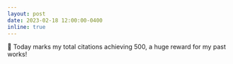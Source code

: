 ```yaml
---
layout: post
date: 2023-02-18 12:00:00-0400
inline: true
---
```


🚀 Today marks my total citations achieving 500, a huge reward for my past works!